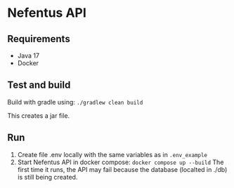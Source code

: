 # Nefentus API

## Requirements

- Java 17
- Docker


## Test and build

Build with gradle using: `./gradlew clean build` 

This creates a jar file.

## Run

1. Create file .env locally with the same variables as in `.env_example`
2. Start Nefentus API in docker compose: `docker compose up --build`
	The first time it runs, the API may fail because the database (localted in ./db) is still being created.
